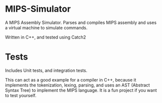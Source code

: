 # MIPS-Simulator
A MIPS Assembly Simulator. Parses and compiles MIPS assembly and uses a virtual machine to simulate commands. 

Written in C++, and tested using Catch2




# Tests
  Includes Unit tests, and integration tests. 
  
 
This can act as a good example for a compiler in C++, because it implements the tokenization, lexing, parsing, and uses an AST (Abstract Syntax Tree) to implement the MIPS language. It is a fun project if you want to test yourself.




